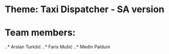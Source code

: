 # Theme: Taxi Dispatcher - SA version
# Team members: 
..* Arslan Turkšić 
..* Faris Mušić 
..* Medin Paldum
